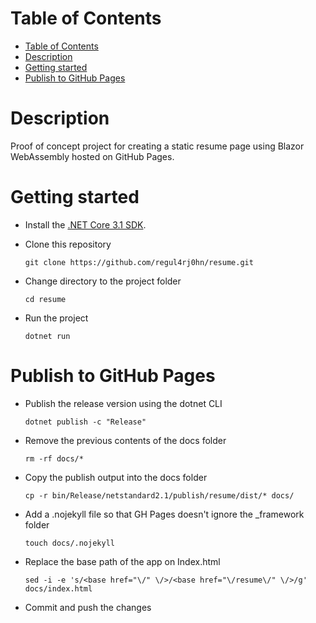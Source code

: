 # Table of Contents
- [Table of Contents](#table-of-contents)
- [Description](#description)
- [Getting started](#getting-started)
- [Publish to GitHub Pages](#publish-to-github-pages)

# Description

Proof of concept project for creating a static resume page using Blazor WebAssembly hosted on GitHub Pages.

# Getting started

- Install the [.NET Core 3.1 SDK](https://dotnet.microsoft.com/download/dotnet-core/3.1).
- Clone this repository

  `git clone https://github.com/regul4rj0hn/resume.git`
- Change directory to the project folder

  `cd resume`
- Run the project

  `dotnet run`

# Publish to GitHub Pages

- Publish the release version using the dotnet CLI

  `dotnet publish -c "Release"`
- Remove the previous contents of the docs folder

  `rm -rf docs/*`
- Copy the publish output into the docs folder

  `cp -r bin/Release/netstandard2.1/publish/resume/dist/* docs/`

- Add a .nojekyll file so that GH Pages doesn't ignore the _framework folder

  `touch docs/.nojekyll`
- Replace the base path of the app on Index.html

  `sed -i -e 's/<base href="\/" \/>/<base href="\/resume\/" \/>/g' docs/index.html`
- Commit and push the changes